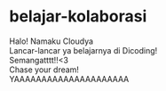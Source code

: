 # belajar-kolaborasi

Halo! Namaku Cloudya<br>
Lancar-lancar ya belajarnya di Dicoding!<br>
Semangatttt!!<3 <br>
Chase your dream!<br>
YAAAAAAAAAAAAAAAAAAAAA
